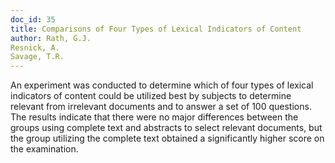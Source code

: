 ```yaml
---
doc_id: 35
title: Comparisons of Four Types of Lexical Indicators of Content
author: Rath, G.J.
Resnick, A.
Savage, T.R.
---
```


An experiment was conducted to determine which of 
four types of lexical indicators of content could be
utilized best by subjects to determine relevant from
irrelevant documents and to answer a set of 100
questions.  The results indicate that there were no
major differences between the groups using complete
text and abstracts to select relevant documents, but
the group utilizing the complete text obtained a
significantly higher score on the examination.